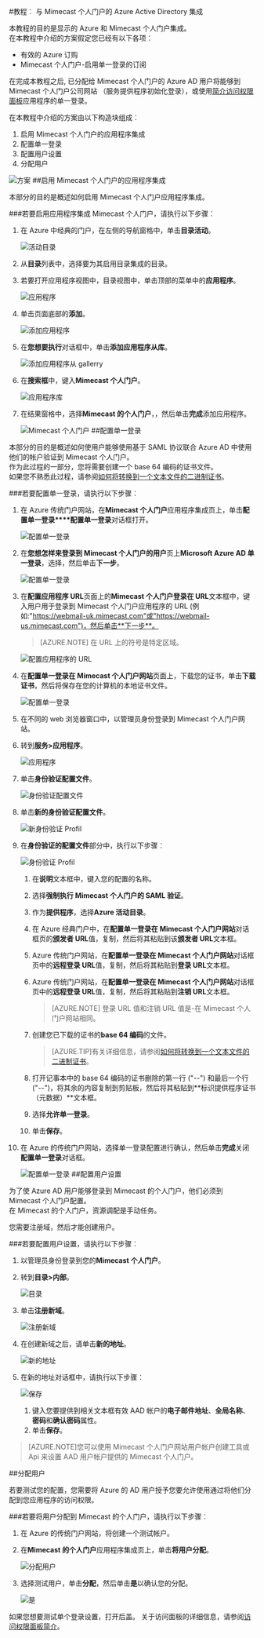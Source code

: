 <properties 
    pageTitle="教程︰ Azure Active Directory 集成 Mimecast 个人门户网站 |Microsoft Azure" 
    description="了解如何使用 Azure Active Directory Mimecast 个人门户网站启用单一登录、 自动化资源调配，以及更多 ！" 
    services="active-directory" 
    authors="jeevansd"  
    documentationCenter="na" 
    manager="femila"/>
<tags 
    ms.service="active-directory" 
    ms.devlang="na" 
    ms.topic="article" 
    ms.tgt_pltfrm="na" 
    ms.workload="identity" 
    ms.date="09/29/2016" 
    ms.author="jeedes" />

#<a name="tutorial-azure-active-directory-integration-with-mimecast-personal-portal"></a>教程︰ 与 Mimecast 个人门户的 Azure Active Directory 集成
  
本教程的目的是显示的 Azure 和 Mimecast 个人门户集成。  
在本教程中介绍的方案假定您已经有以下各项︰

-   有效的 Azure 订购
-   Mimecast 个人门户-启用单一登录的订阅
  
在完成本教程之后, 已分配给 Mimecast 个人门户的 Azure AD 用户将能够到 Mimecast 个人门户公司网站 （服务提供程序初始化登录），或使用[简介访问权限面板](active-directory-saas-access-panel-introduction.md)应用程序的单一登录。
  
在本教程中介绍的方案由以下构造块组成︰

1.  启用 Mimecast 个人门户的应用程序集成
2.  配置单一登录
3.  配置用户设置
4.  分配用户

![方案](./media/active-directory-saas-mimecast-personal-portal-tutorial/IC794991.png "方案")
##<a name="enabling-the-application-integration-for-mimecast-personal-portal"></a>启用 Mimecast 个人门户的应用程序集成
  
本部分的目的是概述如何启用 Mimecast 个人门户应用程序集成。

###<a name="to-enable-the-application-integration-for-mimecast-personal-portal-perform-the-following-steps"></a>若要启用应用程序集成 Mimecast 个人门户，请执行以下步骤︰

1.  在 Azure 中经典的门户，在左侧的导航窗格中，单击**目录活动**。

    ![活动目录](./media/active-directory-saas-mimecast-personal-portal-tutorial/IC700993.png "活动目录")

2.  从**目录**列表中，选择要为其启用目录集成的目录。

3.  若要打开应用程序视图中，目录视图中，单击顶部的菜单中的**应用程序**。

    ![应用程序](./media/active-directory-saas-mimecast-personal-portal-tutorial/IC700994.png "应用程序")

4.  单击页面底部的**添加**。

    ![添加应用程序](./media/active-directory-saas-mimecast-personal-portal-tutorial/IC749321.png "添加应用程序")

5.  在**您想要执行**对话框中，单击**添加应用程序从库**。

    ![添加应用程序从 gallerry](./media/active-directory-saas-mimecast-personal-portal-tutorial/IC749322.png "添加应用程序从 gallerry")

6.  在**搜索框**中，键入**Mimecast 个人门户**。

    ![应用程序库](./media/active-directory-saas-mimecast-personal-portal-tutorial/IC794992.png "应用程序库")

7.  在结果窗格中，选择**Mimecast 的个人门户**，，然后单击**完成**添加应用程序。

    ![Mimecast 个人门户](./media/active-directory-saas-mimecast-personal-portal-tutorial/IC794993.png "Mimecast 个人门户")
##<a name="configuring-single-sign-on"></a>配置单一登录
  
本部分的目的是概述如何使用户能够使用基于 SAML 协议联合 Azure AD 中使用他们的帐户验证到 Mimecast 个人门户。  
作为此过程的一部分，您将需要创建一个 base 64 编码的证书文件。  
如果您不熟悉此过程，请参阅[如何将转换到一个文本文件的二进制证书](http://youtu.be/PlgrzUZ-Y1o)。

###<a name="to-configure-single-sign-on-perform-the-following-steps"></a>若要配置单一登录，请执行以下步骤︰

1.  在 Azure 传统门户网站，在**Mimecast 个人门户**应用程序集成页上，单击**配置单一登录****配置单一登录**对话框打开。

    ![配置单一登录](./media/active-directory-saas-mimecast-personal-portal-tutorial/IC794994.png "配置单一登录")

2.  在**您想怎样来登录到 Mimecast 个人门户的用户**页上**Microsoft Azure AD 单一登录**，选择，然后单击**下一步**。

    ![配置单一登录](./media/active-directory-saas-mimecast-personal-portal-tutorial/IC794995.png "配置单一登录")

3.  在**配置应用程序 URL**页面上的**Mimecast 个人门户登录在 URL**文本框中，键入用户用于登录到 Mimecast 个人门户应用程序的 URL (例如:"https://webmail-uk.mimecast.com"或"https://webmail-us.mimecast.com")，然后单击**下一步**。

    >[AZURE.NOTE] 在 URL 上的符号是特定区域。

    ![配置应用程序的 URL](./media/active-directory-saas-mimecast-personal-portal-tutorial/IC794996.png "配置应用程序的 URL")

4.  在**配置单一登录在 Mimecast 个人门户网站**页面上，下载您的证书，单击**下载证书**，然后将保存在您的计算机的本地证书文件。

    ![配置单一登录](./media/active-directory-saas-mimecast-personal-portal-tutorial/IC794997.png "配置单一登录")

5.  在不同的 web 浏览器窗口中，以管理员身份登录到 Mimecast 个人门户网站。

6.  转到**服务\>应用程序**。

    ![应用程序](./media/active-directory-saas-mimecast-personal-portal-tutorial/IC794998.png "应用程序")

7.  单击**身份验证配置文件**。

    ![身份验证配置文件](./media/active-directory-saas-mimecast-personal-portal-tutorial/IC794999.png "身份验证配置文件")

8.  单击**新的身份验证配置文件**。

    ![新身份验证 Profil](./media/active-directory-saas-mimecast-personal-portal-tutorial/IC795000.png "新身份验证 Profil")

9.  在**身份验证的配置文件**部分中，执行以下步骤︰

    ![身份验证 Profil](./media/active-directory-saas-mimecast-personal-portal-tutorial/IC795001.png "身份验证 Profil")

    1.  在**说明**文本框中，键入您的配置的名称。
    2.  选择**强制执行 Mimecast 个人门户的 SAML 验证**。
    3.  作为**提供程序**，选择**Azure 活动目录**。
    4.  在 Azure 经典门户中，在**配置单一登录在 Mimecast 个人门户网站**对话框页的**颁发者 URL**值，复制，然后将其粘贴到该**颁发者 URL**文本框。
    5.  Azure 传统门户网站，在**配置单一登录在 Mimecast 个人门户网站**对话框页中的**远程登录 URL**值，复制，然后将其粘贴到**登录 URL**文本框。
    6.  Azure 传统门户网站，在**配置单一登录在 Mimecast 个人门户网站**对话框页中的**远程登录 URL**值，复制，然后将其粘贴到**注销 URL**文本框。  

        >[AZURE.NOTE] 登录 URL 值和注销 URL 值是-在 Mimecast 个人门户网站相同。

    7.  创建您已下载的证书的**base 64 编码**的文件。  

        >[AZURE.TIP]有关详细信息，请参阅[如何将转换到一个文本文件的二进制证书](http://youtu.be/PlgrzUZ-Y1o)。

    8.  打开记事本中的 base 64 编码的证书删除的第一行 ("*--*") 和最后一个行 ("*--*")，将其余的内容复制到剪贴板，然后将其粘贴到**标识提供程序证书 （元数据）**文本框。
    9.  选择**允许单一登录**。
    10. 单击**保存**。

10. 在 Azure 的传统门户网站，选择单一登录配置进行确认，然后单击**完成**关闭**配置单一登录**对话框。

    ![配置单一登录](./media/active-directory-saas-mimecast-personal-portal-tutorial/IC795002.png "配置单一登录")
##<a name="configuring-user-provisioning"></a>配置用户设置
  
为了使 Azure AD 用户能够登录到 Mimecast 的个人门户，他们必须到 Mimecast 个人门户配置。  
在 Mimecast 的个人门户，资源调配是手动任务。
  
您需要注册域，然后才能创建用户。

###<a name="to-configure-user-provisioning-perform-the-following-steps"></a>若要配置用户设置，请执行以下步骤︰

1.  以管理员身份登录到您的**Mimecast 个人门户**。

2.  转到**目录\>内部**。

    ![目录](./media/active-directory-saas-mimecast-personal-portal-tutorial/IC795003.png "目录")

3.  单击**注册新域**。

    ![注册新域](./media/active-directory-saas-mimecast-personal-portal-tutorial/IC795004.png "注册新域")

4.  在创建新域之后，请单击**新的地址**。

    ![新的地址](./media/active-directory-saas-mimecast-personal-portal-tutorial/IC795005.png "新的地址")

5.  在新的地址对话框中，请执行以下步骤︰

    ![保存](./media/active-directory-saas-mimecast-personal-portal-tutorial/IC795006.png "保存")

    1.  键入您要提供到相关文本框有效 AAD 帐户的**电子邮件地址**、**全局名称**、**密码**和**确认密码**属性。
    2.  单击**保存**。

>[AZURE.NOTE]您可以使用 Mimecast 个人门户网站用户帐户创建工具或 Api 来设置 AAD 用户帐户提供的 Mimecast 个人门户。

##<a name="assigning-users"></a>分配用户

若要测试您的配置，您需要将 Azure 的 AD 用户授予您要允许使用通过将他们分配到您应用程序的访问权限。

###<a name="to-assign-users-to-mimecast-personal-portal-perform-the-following-steps"></a>若要将用户分配到 Mimecast 的个人门户，请执行以下步骤︰

1.  在 Azure 的传统门户网站，将创建一个测试帐户。

2.  在**Mimecast 的个人门户**应用程序集成页上，单击**将用户分配**。

    ![分配用户](./media/active-directory-saas-mimecast-personal-portal-tutorial/IC795007.png "分配用户")

3.  选择测试用户，单击**分配**，然后单击**是**以确认您的分配。

    ![是](./media/active-directory-saas-mimecast-personal-portal-tutorial/IC767830.png "是")
  
如果您想要测试单个登录设置，打开后盖。 关于访问面板的详细信息，请参阅[访问权限面板简介](active-directory-saas-access-panel-introduction.md)。